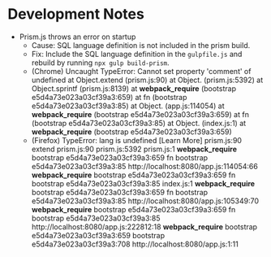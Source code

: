 # Development Notes

  - Prism.js throws an error on startup
    - Cause: SQL language definition is not included in the prism build.
    - Fix: Include the SQL language definition in the `gulpfile.js` and rebuild by running `npx gulp build-prism`.
    - (Chrome) Uncaught TypeError: Cannot set property 'comment' of undefined
        at Object.extend (prism.js:90)
        at Object.<anonymous> (prism.js:5392)
        at Object.sprintf (prism.js:8139)
        at __webpack_require__ (bootstrap e5d4a73e023a03cf39a3:659)
        at fn (bootstrap e5d4a73e023a03cf39a3:85)
        at Object.<anonymous> (app.js:114054)
        at __webpack_require__ (bootstrap e5d4a73e023a03cf39a3:659)
        at fn (bootstrap e5d4a73e023a03cf39a3:85)
        at Object.<anonymous> (index.js:1)
        at __webpack_require__ (bootstrap e5d4a73e023a03cf39a3:659)
    - (Firefox) TypeError: lang is undefined [Learn More]
        prism.js:90
        extend prism.js:90
        <anonymous> prism.js:5392
        <anonymous> prism.js:1
        __webpack_require__ bootstrap e5d4a73e023a03cf39a3:659
        fn bootstrap e5d4a73e023a03cf39a3:85
        <anonymous> http://localhost:8080/app.js:114054:66
        __webpack_require__ bootstrap e5d4a73e023a03cf39a3:659
        fn bootstrap e5d4a73e023a03cf39a3:85
        <anonymous> index.js:1
        __webpack_require__ bootstrap e5d4a73e023a03cf39a3:659
        fn bootstrap e5d4a73e023a03cf39a3:85
        <anonymous> http://localhost:8080/app.js:105349:70
        __webpack_require__ bootstrap e5d4a73e023a03cf39a3:659
        fn bootstrap e5d4a73e023a03cf39a3:85
        <anonymous> http://localhost:8080/app.js:222812:18
        __webpack_require__ bootstrap e5d4a73e023a03cf39a3:659
        <anonymous> bootstrap e5d4a73e023a03cf39a3:708
        <anonymous> http://localhost:8080/app.js:1:11

